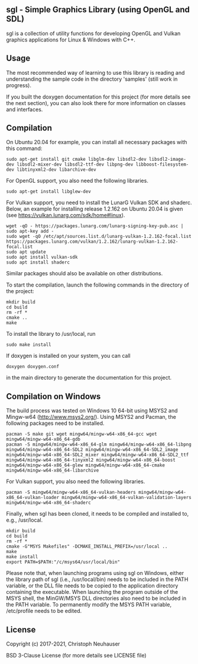 ## sgl - Simple Graphics Library (using OpenGL and SDL)

sgl is a collection of utility functions for developing OpenGL and Vulkan graphics applications for Linux & Windows with C++.

## Usage

The most recommended way of learning to use this library is reading and understanding the sample code in the directory 'samples' (still work in progress).

If you built the doxygen documentation for this project (for more details see the next section), you can also look there for more information on classes and interfaces.


## Compilation

On Ubuntu 20.04 for example, you can install all necessary packages with this command:

```
sudo apt-get install git cmake libglm-dev libsdl2-dev libsdl2-image-dev libsdl2-mixer-dev libsdl2-ttf-dev libpng-dev libboost-filesystem-dev libtinyxml2-dev libarchive-dev
```

For OpenGL support, you also need the following libraries.

```
sudo apt-get install libglew-dev
```

For Vulkan support, you need to install the LunarG Vulkan SDK and shaderc. Below, an example for installing release 1.2.162 on Ubuntu 20.04 is given (see https://vulkan.lunarg.com/sdk/home#linux).

```
wget -qO - https://packages.lunarg.com/lunarg-signing-key-pub.asc | sudo apt-key add -
sudo wget -qO /etc/apt/sources.list.d/lunarg-vulkan-1.2.162-focal.list https://packages.lunarg.com/vulkan/1.2.162/lunarg-vulkan-1.2.162-focal.list
sudo apt update
sudo apt install vulkan-sdk
sudo apt install shaderc
```

Similar packages should also be available on other distributions.

To start the compilation, launch the following commands in the directory of the project:

```
mkdir build
cd build
rm -rf *
cmake ..
make
```

To install the library to /usr/local, run 

```
sudo make install
```

If doxygen is installed on your system, you can call

```
doxygen doxygen.conf
```

in the main directory to generate the documentation for this project.


## Compilation on Windows

The build process was tested on Windows 10 64-bit using MSYS2 and Mingw-w64 (http://www.msys2.org/). Using MSYS2 and Pacman, the following packages need to be installed.

```
pacman -S make git wget mingw64/mingw-w64-x86_64-gcc wget mingw64/mingw-w64-x86_64-gdb
pacman -S mingw64/mingw-w64-x86_64-glm mingw64/mingw-w64-x86_64-libpng mingw64/mingw-w64-x86_64-SDL2 mingw64/mingw-w64-x86_64-SDL2_image mingw64/mingw-w64-x86_64-SDL2_mixer mingw64/mingw-w64-x86_64-SDL2_ttf mingw64/mingw-w64-x86_64-tinyxml2 mingw64/mingw-w64-x86_64-boost mingw64/mingw-w64-x86_64-glew mingw64/mingw-w64-x86_64-cmake mingw64/mingw-w64-x86_64-libarchive
```

For Vulkan support, you also need the following libraries.

```
pacman -S mingw64/mingw-w64-x86_64-vulkan-headers mingw64/mingw-w64-x86_64-vulkan-loader mingw64/mingw-w64-x86_64-vulkan-validation-layers mingw64/mingw-w64-x86_64-shaderc
```

Finally, when sgl has been cloned, it needs to be compiled and installed to, e.g., /usr/local.

```
mkdir build
cd build
rm -rf *
cmake -G"MSYS Makefiles" -DCMAKE_INSTALL_PREFIX=/usr/local ..
make
make install
export PATH=$PATH:"/c/msys64/usr/local/bin"
```

Please note that, when launching programs using sgl on Windows, either the library path of sgl 
(i.e., /usr/local/bin) needs to be included in the PATH variable, or the DLL file needs to be 
copied to the application directory containing the executable. When launching the program 
outside of the MSYS shell, the MinGW/MSYS DLL directories also need to be included in the PATH 
variable. To permanently modify the MSYS PATH variable, /etc/profile needs to be edited.


## License

Copyright (c) 2017-2021, Christoph Neuhauser

BSD 3-Clause License (for more details see LICENSE file)

